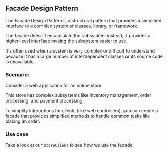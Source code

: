 ## Facade Design Pattern
The Facade Design Pattern is a structural pattern that provides a simplified interface to a complex system of classes, library, or framework. 

The facade doesn't encapsulate the subsystem; instead, it provides a higher-level interface making the subsystem easier to use. 

It's often used when a system is very complex or difficult to understand because it has a large number of interdependent classes or its source code is unavailable.

### Scenario: 
Consider a web application for an online store. 

This store has complex subsystems like inventory management, order processing, and payment processing. 

To simplify interactions for clients (like web controllers), you can create a facade that provides simplified methods to handle common tasks like placing an order.

### Use case
Take a look at our ```StoreClient``` to see how we use the facade